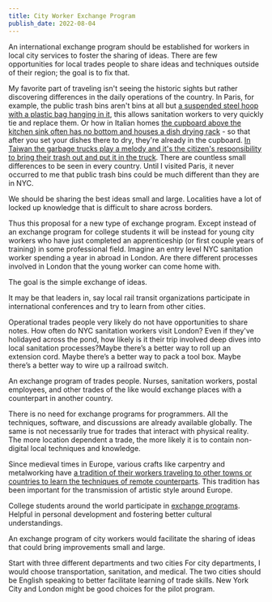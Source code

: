 ```yaml
---
title: City Worker Exchange Program
publish_date: 2022-08-04
---
```


An international exchange program should be established for workers in local
city services to foster the sharing of ideas. There are few opportunities for
local trades people to share ideas and techniques outside of their region; the
goal is to fix that.

My favorite part of traveling isn't seeing the historic sights but rather
discovering differences in the daily operations of the country. In Paris, for
example, the public trash bins aren't bins at all but
[a suspended
steel hoop with a plastic bag hanging in it](https://www.planetizen.com/node/39107),
this allows sanitation workers to very quickly tie and replace them. Or how in
Italian homes
[the cupboard above the kitchen sink often has no bottom
and houses a dish drying
rack](https://beccagarber.com/why-italian-kitchens-make-me-happy/) - so that
after you set your dishes there to dry, they're already in the cupboard.
[In Taiwan the garbage trucks play a melody and it's the citizen's responsibility
to bring their trash out and put it in the truck](https://www.nytimes.com/2022/02/08/world/asia/taiwan-waste-management-beethoven.html).
There are countless small differences to be seen in every country. Until I
visited Paris, it never occurred to me that public trash bins could be much
different than they are in NYC.

We should be sharing the best ideas small and large. Localities have a lot of
locked up knowledge that is difficult to share across borders.

Thus this proposal for a new type of exchange program. Except instead of an
exchange program for college students it will be instead for young city workers
who have just completed an apprenticeship (or first couple years of training) in
some professional field. Imagine an entry level NYC sanitation worker spending a
year in abroad in London. Are there different processes involved in London that
the young worker can come home with.

The goal is the simple exchange of ideas.

It may be that leaders in, say local rail transit organizations participate in
international conferences and try to learn from other cities.

Operational trades people very likely do not have opportunities to share notes.
How often do NYC sanitation workers visit London? Even if they've holidayed
across the pond, how likely is it their trip involved deep dives into local
sanitation processes?Maybe there’s a better way to roll up an extension cord.
Maybe there’s a better way to pack a tool box. Maybe there’s a better way to
wire up a railroad switch.

An exchange program of trades people. Nurses, sanitation workers, postal
employees, and other trades of the like would exchange places with a counterpart
in another country.

There is no need for exchange programs for programmers. All the techniques,
software, and discussions are already available globally. The same is not
necessarily true for trades that interact with physical reality. The more
location dependent a trade, the more likely it is to contain non-digital local
techniques and knowledge.

Since medieval times in Europe, various crafts like carpentry and metalworking
have
[a tradition of their workers traveling to other towns or countries to learn
the techniques of remote counterparts](https://en.wikipedia.org/wiki/Journeyman_years).
This tradition has been important for the transmission of artistic style around
Europe.

College students around the world participate in
[exchange programs](https://en.wikipedia.org/wiki/Erasmus_Programme). Helpful in
personal development and fostering better cultural understandings.

An exchange program of city workers would facilitate the sharing of ideas that
could bring improvements small and large.

Start with three different departments and two cities For city departments, I
would choose transportation, sanitation, and medical. The two cities should be
English speaking to better facilitate learning of trade skills. New York City
and London might be good choices for the pilot program.
